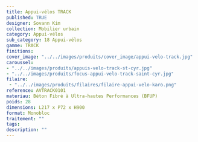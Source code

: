 ```yaml
---
title: Appui-vélos TRACK 
published: TRUE
designer: Sovann Kim
collection: Mobilier urbain
category: Appui-vélos 
sub_category: 18 Appui-vélos
gamme: TRACK 
finitions: 
cover_image: "../../images/produits/cover_image/appui-velo-track.jpg"
caroussel: 
- "../../images/produits/appuis-velo-track-st-cyr.jpg"
- "../../images/produits/focus-appui-velo-track-saint-cyr.jpg"
filaire: 
 - "../../images/produits/filaires/filaire-appui-velo-karo.png"
reference: AVTRACK0101
materiau: Béton Fibré à Ultra-hautes Performances (BFUP)
poids: 28
dimensions: L217 x P72 x H900 
format: Monobloc
traitement: ""
tags: 
description: ""
---
```

